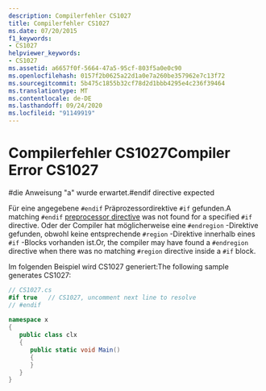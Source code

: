 ```yaml
---
description: Compilerfehler CS1027
title: Compilerfehler CS1027
ms.date: 07/20/2015
f1_keywords:
- CS1027
helpviewer_keywords:
- CS1027
ms.assetid: a6657f0f-5664-47a5-95cf-803f5a0e0c90
ms.openlocfilehash: 0157f2b0625a22d1a0e7a260be357962e7c13f72
ms.sourcegitcommit: 5b475c1855b32cf78d2d1bbb4295e4c236f39464
ms.translationtype: MT
ms.contentlocale: de-DE
ms.lasthandoff: 09/24/2020
ms.locfileid: "91149919"
---
```

# <a name="compiler-error-cs1027"></a><span data-ttu-id="8e3c6-103">Compilerfehler CS1027</span><span class="sxs-lookup"><span data-stu-id="8e3c6-103">Compiler Error CS1027</span></span>

<span data-ttu-id="8e3c6-104">\#die Anweisung "a" wurde erwartet.</span><span class="sxs-lookup"><span data-stu-id="8e3c6-104">\#endif directive expected</span></span>  
  
 <span data-ttu-id="8e3c6-105">Für eine angegebene `#endif` [](../language-reference/preprocessor-directives/index.md) Präprozessordirektive `#if` gefunden.</span><span class="sxs-lookup"><span data-stu-id="8e3c6-105">A matching `#endif` [preprocessor directive](../language-reference/preprocessor-directives/index.md) was not found for a specified `#if` directive.</span></span> <span data-ttu-id="8e3c6-106">Oder der Compiler hat möglicherweise eine `#endregion` -Direktive gefunden, obwohl keine entsprechende `#region` -Direktive innerhalb eines `#if` -Blocks vorhanden ist.</span><span class="sxs-lookup"><span data-stu-id="8e3c6-106">Or, the compiler may have found a `#endregion` directive when there was no matching `#region` directive inside a `#if` block.</span></span>  
  
 <span data-ttu-id="8e3c6-107">Im folgenden Beispiel wird CS1027 generiert:</span><span class="sxs-lookup"><span data-stu-id="8e3c6-107">The following sample generates CS1027:</span></span>  
  
```csharp  
// CS1027.cs  
#if true   // CS1027, uncomment next line to resolve  
// #endif  
  
namespace x  
{  
   public class clx  
   {  
      public static void Main()  
      {  
      }  
   }  
}  
```
